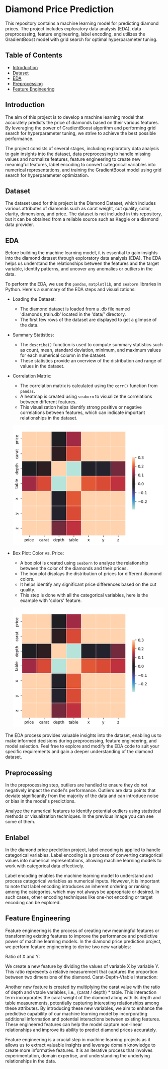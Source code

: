 # Diamond Price Prediction

This repository contains a machine learning model for predicting diamond prices. The project includes exploratory data analysis (EDA), data preprocessing, feature engineering, label encoding, and utilizes the GradientBoost model with grid search for optimal hyperparameter tuning.

## Table of Contents

- [Introduction](#introduction)
- [Dataset](#dataset)
- [EDA](#EDA)
- [Preprocessing](#Preproccesing)
- [Feature Engineering](#Feature_Engineering)


## Introduction

The aim of this project is to develop a machine learning model that accurately predicts the price of diamonds based on their various features. By leveraging the power of GradientBoost algorithm and performing grid search for hyperparameter tuning, we strive to achieve the best possible performance.

The project consists of several stages, including exploratory data analysis to gain insights into the dataset, data preprocessing to handle missing values and normalize features, feature engineering to create new meaningful features, label encoding to convert categorical variables into numerical representations, and training the GradientBoost model using grid search for hyperparameter optimization.

## Dataset

The dataset used for this project is the Diamond Dataset, which includes various attributes of diamonds such as carat weight, cut quality, color, clarity, dimensions, and price. The dataset is not included in this repository, but it can be obtained from a reliable source such as Kaggle or a diamond data provider.

## EDA

Before building the machine learning model, it is essential to gain insights into the diamond dataset through exploratory data analysis (EDA). The EDA helps us understand the relationships between the features and the target variable, identify patterns, and uncover any anomalies or outliers in the data.

To perform the EDA, we use the `pandas`, `matplotlib`, and `seaborn` libraries in Python. Here's a summary of the EDA steps and visualizations:

- Loading the Dataset:
  - The diamond dataset is loaded from a .db file named 'diamonds_train.db' located in the 'data/' directory.
  - The first few rows of the dataset are displayed to get a glimpse of the data.

- Summary Statistics:
  - The `describe()` function is used to compute summary statistics such as count, mean, standard deviation, minimum, and maximum values for each numerical column in the dataset.
  - These statistics provide an overview of the distribution and range of values in the dataset.

- Correlation Matrix:
  - The correlation matrix is calculated using the `corr()` function from `pandas`.
  - A heatmap is created using `seaborn` to visualize the correlations between different features.
  - This visualization helps identify strong positive or negative correlations between features, which can indicate important relationships in the dataset.
    
  ![EDA Heatmap](images/corr.png)


- Box Plot: Color vs. Price:
  - A box plot is created using `seaborn` to analyze the relationship between the color of the diamonds and their prices.
  - The box plot displays the distribution of prices for different diamond colors.
  - It helps identify any significant price differences based on the cut quality.
  - This step is done with all the categorical variables, here is the example with 'colors' feature.
  
  ![Color Box Plot](images/corr.png)

The EDA process provides valuable insights into the dataset, enabling us to make informed decisions during preprocessing, feature engineering, and model selection. Feel free to explore and modify the EDA code to suit your specific requirements and gain a deeper understanding of the diamond dataset.

## Preprocessing

In the preprocessing step, outliers are handled to ensure they do not negatively impact the model's performance. Outliers are data points that deviate significantly from the majority of the data and can introduce noise or bias in the model's predictions.

Analyze the numerical features to identify potential outliers using statistical methods or visualization techniques. In the previous image you can see some of them.

## Enlabel

In the diamond price prediction project, label encoding is applied to handle categorical variables. Label encoding is a process of converting categorical values into numerical representations, allowing machine learning models to work with categorical data effectively.

Label encoding enables the machine learning model to understand and process categorical variables as numerical inputs. However, it is important to note that label encoding introduces an inherent ordering or ranking among the categories, which may not always be appropriate or desired. In such cases, other encoding techniques like one-hot encoding or target encoding can be explored.

## Feature Engineering

Feature engineering is the process of creating new meaningful features or transforming existing features to improve the performance and predictive power of machine learning models. In the diamond price prediction project, we perform feature engineering to derive two new variables:

Ratio of X and Y:

We create a new feature by dividing the values of variable X by variable Y.
This ratio represents a relative measurement that captures the proportion between two dimensions of the diamond.
Carat-Depth-Vtable Interaction:

Another new feature is created by multiplying the carat value with the ratio of depth and vtable variables, i.e., (carat / depth) * table.
This interaction term incorporates the carat weight of the diamond along with its depth and table measurements, potentially capturing interesting relationships among these attributes.
By introducing these new variables, we aim to enhance the predictive capability of our machine learning model by incorporating additional information and potential interactions between existing features. These engineered features can help the model capture non-linear relationships and improve its ability to predict diamond prices accurately.

Feature engineering is a crucial step in machine learning projects as it allows us to extract valuable insights and leverage domain knowledge to create more informative features. It is an iterative process that involves experimentation, domain expertise, and understanding the underlying relationships in the data.
